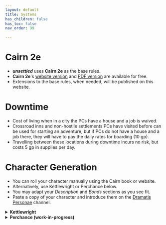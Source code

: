 ```yaml
---
layout: default
title: Systems
has_children: false
has_toc: false
nav_order: 99

---
```


# Cairn 2e

- ***unsettled*** uses **Cairn 2e** as the base rules.
- **Cairn 2e**'s <a href="https://cairnrpg.com/second-edition/" target="_blank">website version</a> and <a href="https://drive.google.com/file/d/1b8mFMxYSdlwrsfwhT0CNalPoW9gdl5uE/view?usp=drivesdk" target="_blank">PDF version</a> are available for free.
- Extensions to the base rules, when needed, will be published on this website.

# Downtime

- Cost of living when in a city the PCs have a house and a job is waived.
- Crossroad inns and non-hostile settlements PCs have visited before can be used for starting an adventure, but if PCs do not have a house and a job there, they will have to pay the daily rates for boarding (10 gp).
- Travelling between these locations during downtime incurs no risk, but costs 5 gp in supplies per day.

# Character Generation

- You can roll your character manually using the Cairn book or website.
- Alternatively, use Kettlewright or Perchance below.
- You may adapt your *Description* and *Bonds* sections as you see fit.
- Paste a copy of your character and introduce them on the [Dramatis Personae](https://discord.com/channels/1060840338777964565/1340382334674927647) channel.

<details close markdown="block">
  <summary id="index">
    <b>Kettlewright</b><br> 
  </summary>
{: .text-delta}
---
<div style="height:80vh; width:100%;">
  <iframe
    src="https://kettlewright.com/gen/character?darkmode=true"
    style="border:none; width:100%; height:100%;"
    allowfullscreen
  ></iframe>
</div>
**Note**: Discard the *Omens* section above.
</details>

<details close markdown="block">
  <summary id="index">
    <b>Perchance (work-in-progress)</b><br> 
  </summary>
{: .text-delta}
---
<div style="height:80vh; width:100%;">
  <iframe
    src="https://null.perchance.org/unsettled-chargen"
    style="border:none; width:100%; height:100%;"
    allowfullscreen
  ></iframe>
</div>
</details>
